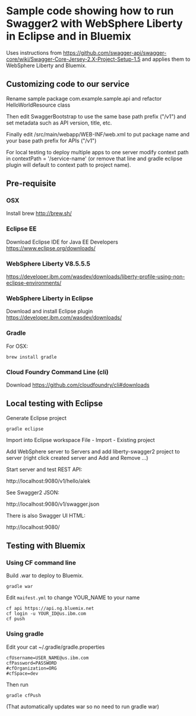 

# Sample code showing how to run Swagger2 with WebSphere Liberty in Eclipse and in Bluemix

Uses instructions from https://github.com/swagger-api/swagger-core/wiki/Swagger-Core-Jersey-2.X-Project-Setup-1.5 and applies them to WebSphere Liberty and Bluemix.

## Customizing code to our service

Rename sample package com.example.sample.api and refactor HelloWorldResource class

Then edit SwaggerBootstrap to use the same base path prefix ("/v1") and set metadata such as API version, title, etc.

Finally edit /src/main/webapp/WEB-INF/web.xml to put package name and your base path prefix for APIs ("/v1")

For local testing to deploy multiple apps to one server modify context path in contextPath = '/service-name' 
(or remove that line and gradle eclipse plugin will default to context path to project name). 

## Pre-requisite

### OSX

Install brew http://brew.sh/

### Eclipse EE

Download Eclipse IDE for Java EE Developers
https://www.eclipse.org/downloads/

### WebSphere Liberty V8.5.5.5

https://developer.ibm.com/wasdev/downloads/liberty-profile-using-non-eclipse-environments/

### WebSphere Liberty in Eclipse

Download and install Eclipse plugin https://developer.ibm.com/wasdev/downloads/

### Gradle

For OSX:
```
brew install gradle
```

### Cloud Foundry Command Line (cli)

Download https://github.com/cloudfoundry/cli#downloads


## Local testing with Eclipse

Generate Eclipse project 

```
gradle eclipse
```

Import into Eclipse workspace File - Import - Existing project

Add WebSphere server to Servers and add liberty-swagger2 project to server (right click created server and Add and Remove ...)

Start server and test REST API:

http://localhost:9080/v1/hello/alek

See Swagger2 JSON:

http://localhost:9080/v1/swagger.json

There is also Swagger UI HTML:

http://localhost:9080/

## Testing with Bluemix

### Using CF command line

Build .war to deploy to Bluemix. 

```
gradle war
```

Edit ``maifest.yml`` to change YOUR_NAME to your name

```
cf api https://api.ng.bluemix.net
cf login -u YOUR_ID@us.ibm.com
cf push
```

### Using gradle

Edit your cat ~/.gradle/gradle.properties
```
cfUsername=USER_NAME@us.ibm.com
cfPassword=PASSWORD
#cfOrganization=ORG
#cfSpace=dev
```

Then run

```
gradle cfPush
```

(That automatically updates war so no need to run gradle war)

